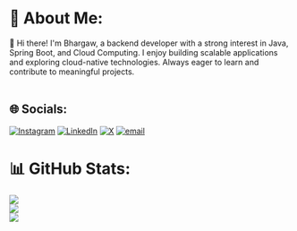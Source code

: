 # 💫 About Me:
👋 Hi there! I'm Bhargaw, a backend developer with a strong interest in Java, Spring Boot, and Cloud Computing. I enjoy building scalable applications and exploring cloud-native technologies. Always eager to learn and contribute to meaningful projects.<br><br>


## 🌐 Socials:
[![Instagram](https://img.shields.io/badge/Instagram-%23E4405F.svg?logo=Instagram&logoColor=white)](https://instagram.com/bhargavsingh21) [![LinkedIn](https://img.shields.io/badge/LinkedIn-%230077B5.svg?logo=linkedin&logoColor=white)](https://linkedin.com/in/https://www.linkedin.com/in/bhargaw-kumar-singh-39bb49284/) [![X](https://img.shields.io/badge/X-black.svg?logo=X&logoColor=white)](https://x.com/Bhargaw21) [![email](https://img.shields.io/badge/Email-D14836?logo=gmail&logoColor=white)](mailto:bhargawkumarsingh@gmail.com) 

# 📊 GitHub Stats:
![](https://github-readme-stats.vercel.app/api?username=Bhargaw21&theme=dark&hide_border=false&include_all_commits=false&count_private=false)<br/>
![](https://nirzak-streak-stats.vercel.app/?user=Bhargaw21&theme=dark&hide_border=false)<br/>
![](https://github-readme-stats.vercel.app/api/top-langs/?username=Bhargaw21&theme=dark&hide_border=false&include_all_commits=false&count_private=false&layout=compact)

<!-- Proudly created with GPRM ( https://gprm.itsvg.in ) -->
